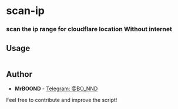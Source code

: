 # scan-ip

### scan the ip range for cloudflare location Without internet

## Usage 
```bash

```














## Author

- **MrBOOND** - [Telegram: @BO_NND](https://t.me/BO_NND)

Feel free to contribute and improve the script!
